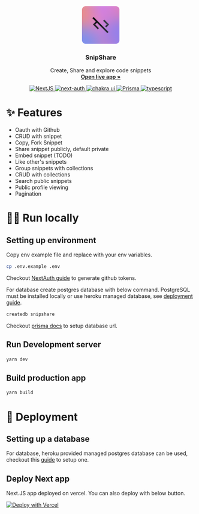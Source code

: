 <div align="center">
  <a href="https://snippshare.vercel.app">
    <img src="docs/snipshare_icon.png" alt="Logo" width="100" height="100">
  </a>

  <h3 align="center">SnipShare</h3>

  <p align="center">
    Create, Share and explore code snippets
    <br />
    <a href="https://snippshare.vercel.app"><strong>Open live app »</strong></a>
  </p>
	<a href="https://snippshare.vercel.app">
		<div align="center">
			<img src="https://img.shields.io/badge/Next.JS-black?style=for-the-badge&logo=next.js&logoColor=white"
				alt="NextJS" />
			<img src="https://custom-icon-badges.herokuapp.com/badge/-Next%20Auth-black?style=for-the-badge&logoColor=black&logo=next-auth-logo" alt="next-auth" />
			<img src="https://img.shields.io/badge/chakraui-%234ED1C5.svg?style=for-the-badge&logo=chakraui&logoColor=white"
				alt="chakra ui" />
			<img
				src="https://img.shields.io/badge/Prisma-3982CE?style=for-the-badge&logo=Prisma&logoColor=white"
				alt="Prisma" />
			<img src="https://img.shields.io/badge/typescript-%23007ACC.svg?style=for-the-badge&logo=typescript&logoColor=white"
				alt="typescript" />
			</>
		</div>
	</a>
</div>

# ✨ Features

- Oauth with Github
- CRUD with snippet
- Copy, Fork Snippet
- Share snippet publicly, default private
- Embed snippet (TODO)
- Like other's snippets
- Group snippets with collections
- CRUD with collections
- Search public snippets
- Public profile viewing
- Pagination

# 🧑‍💻 Run locally

## Setting up environment

Copy env example file and replace with your env variables.

```sh
cp .env.example .env
```

Checkout [NextAuth guide](https://next-auth.js.org/providers/github) to generate github tokens.

For database create postgres database with below command. PostgreSQL must be installed locally or use heroku managed database, see [deployment guide](#🚀-deployment).

```sh
createdb snipshare
```

Checkout [prisma docs](https://www.prisma.io/docs/getting-started/setup-prisma/start-from-scratch/relational-databases/connect-your-database-typescript-postgres) to setup database url.

## Run Development server

```sh
yarn dev
```

## Build production app

```sh
yarn build
```

# 🚀 Deployment

## Setting up a database

For database, heroku provided managed postgres database can be used, checkout this [guide](https://dev.to/prisma/how-to-setup-a-free-postgresql-database-on-heroku-1dc1) to setup one.

## Deploy Next app

Next.JS app deployed on vercel. You can also deploy with below button.

[![Deploy with Vercel](https://vercel.com/button)](https://vercel.com/new/clone?repository-url=https%3A%2F%2Fgithub.com%2FDNI9%2Fsnipshare&env=GITHUB_SECRET,GITHUB_ID,NEXTAUTH_URL,NEXT_PUBLIC_SITE_URL,DATABASE_URL,NEXTAUTH_SECRET)
